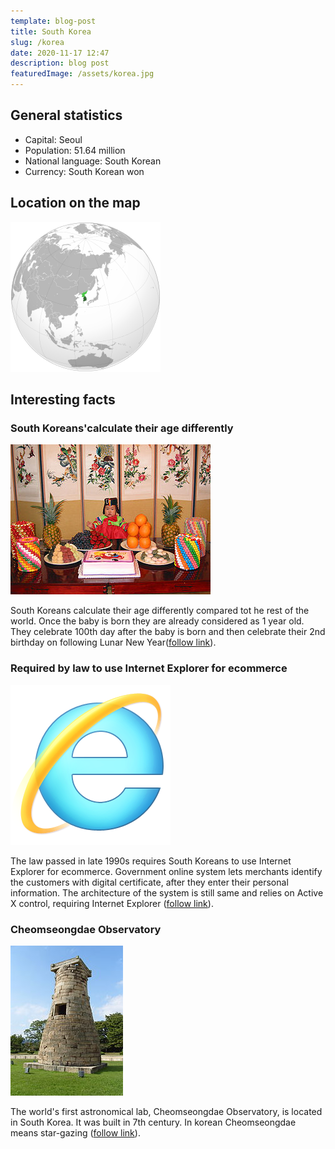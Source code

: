 ```yaml
---
template: blog-post
title: South Korea
slug: /korea
date: 2020-11-17 12:47
description: blog post
featuredImage: /assets/korea.jpg
---
```

## General statistics

- Capital: Seoul
- Population: 51.64 million
- National language: South Korean
- Currency: South Korean won

## Location on the map

![Orthographic map of Republic of Korea generated by GMT Ksiom & 알래스카나, CC BY-SA 3.0 <https://creativecommons.org/licenses/by-sa/3.0>, via Wikimedia Commons](../../../static/assets/korea-map.png)

## Interesting facts

### South Koreans'calculate their age differently

![Dol, Korean traditional way of celebrating a birthday of one-year old baby Jamsong, CC BY-SA 3.0 <http://creativecommons.org/licenses/by-sa/3.0/>, via Wikimedia Commons](../../../static/assets/birthday-celebration.jpg)

South Koreans calculate their age differently compared tot he rest of the world. Once the baby is born they are already considered as 1 year old. They celebrate 100th day after the baby is born and then celebrate their 2nd birthday on following Lunar New Year([follow link](https://worldstrides.com/blog/2018/02/11-facts-about-south-korea/)).

### Required by law to use Internet Explorer for ecommerce

![Logo/Icon for Internet Explorer 10 desktop browser (Originally used in Internet Explorer 9) Microsoft, Public domain, via Wikimedia Commons](../../../static/assets/ex.png)

The law passed in late 1990s requires South Koreans to use Internet Explorer for ecommerce. Government online system lets merchants identify the customers with digital certificate, after they enter their personal information. The architecture of the system is still same and relies on Active X control, requiring Internet Explorer ([follow link](https://worldstrides.com/blog/2018/02/11-facts-about-south-korea/)).

### Cheomseongdae Observatory

![astronomical observatory in Gyeongju, South Korea, Matt and Nayoung Wilson from Atlanta and surrounding, US, CC BY 2.0 <https://creativecommons.org/licenses/by/2.0>, via Wikimedia Commons](../../../static/assets/korea-observatory.jpg)

The world's first astronomical lab, Cheomseongdae Observatory, is located in South Korea. It was built in 7th century. In korean Cheomseongdae means star-gazing ([follow link](https://worldstrides.com/blog/2018/02/11-facts-about-south-korea/)).
